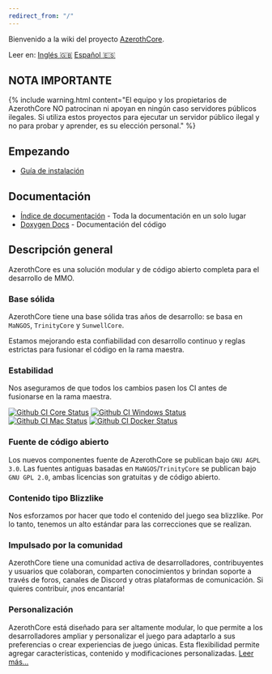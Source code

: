 ```yaml
---
redirect_from: "/"
---
```


Bienvenido a la wiki del proyecto [AzerothCore](http://www.azerothcore.org/).

Leer en: [Inglés :gb:](home) [Español :es:](home)

## NOTA IMPORTANTE

{% include warning.html content="El equipo y los propietarios de AzerothCore NO patrocinan ni apoyan en ningún caso servidores públicos ilegales. Si utiliza estos proyectos para ejecutar un servidor público ilegal y no para probar y aprender, es su elección personal." %}

## Empezando

- [Guía de instalación](installation)

## Documentación

- [Índice de documentación](documentation-index) - Toda la documentación en un solo lugar
- [Doxygen Docs](https://www.azerothcore.org/pages/doxygen/) - Documentación del código

## Descripción general

AzerothCore es una solución modular y de código abierto completa para el desarrollo de MMO.

### Base sólida

AzerothCore tiene una base sólida tras años de desarrollo: se basa en `MaNGOS`, `TrinityCore` y `SunwellCore`.

Estamos mejorando esta confiabilidad con desarrollo continuo y reglas estrictas para fusionar el código en la rama maestra.

### Estabilidad

Nos aseguramos de que todos los cambios pasen los CI antes de fusionarse en la rama maestra.

<a href="https://github.com/azerothcore/azerothcore-wotlk/actions/workflows/core-build-nopch.yml"><img alt="Github CI Core Status" src="https://github.com/azerothcore/azerothcore-wotlk/actions/workflows/core-build-nopch.yml/badge.svg?branch=master"></a>
<a href="https://github.com/azerothcore/azerothcore-wotlk/actions?query=workflow%3Awindows-build+branch%3Amaster+event%3Apush"><img alt="Github CI Windows Status" src="https://github.com/azerothcore/azerothcore-wotlk/workflows/windows-build/badge.svg?branch=master&event=push"></a>
<a href="https://github.com/azerothcore/azerothcore-wotlk/actions?query=workflow%3Amacos-build+branch%3Amaster+event%3Apush"><img alt="Github CI Mac Status" src="https://github.com/azerothcore/azerothcore-wotlk/workflows/macos-build/badge.svg?branch=master&event=push"></a>
<a href="https://github.com/azerothcore/azerothcore-wotlk/actions?query=workflow%3Adocker-build+branch%3Amaster+event%3Apush"><img alt="Github CI Docker Status" src="https://github.com/azerothcore/azerothcore-wotlk/workflows/docker-build/badge.svg?branch=master&event=push"></a>

### Fuente  de código abierto

Los nuevos componentes fuente de AzerothCore se publican bajo `GNU AGPL 3.0`. Las fuentes antiguas basadas en `MaNGOS`/`TrinityCore` se publican bajo `GNU GPL 2.0`, ambas licencias son gratuitas y de código abierto.

### Contenido tipo Blizzlike

Nos esforzamos por hacer que todo el contenido del juego sea blizzlike. Por lo tanto, tenemos un alto estándar para las correcciones que se realizan.

### Impulsado por la comunidad

AzerothCore tiene una comunidad activa de desarrolladores, contribuyentes y usuarios que colaboran, comparten conocimientos y brindan soporte a través de foros, canales de Discord y otras plataformas de comunicación. Si quieres contribuir, ¡nos encantaría!

### Personalización

AzerothCore está diseñado para ser altamente modular, lo que permite a los desarrolladores ampliar y personalizar el juego para adaptarlo a sus preferencias o crear experiencias de juego únicas. Esta flexibilidad permite agregar características, contenido y modificaciones personalizadas. [Leer más...](the-modular-structure)
